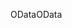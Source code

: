 <span data-ttu-id="e9d17-101">OData</span><span class="sxs-lookup"><span data-stu-id="e9d17-101">OData</span></span>
